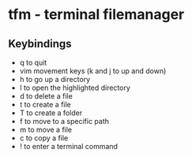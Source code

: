 # tfm - terminal filemanager

## Keybindings
- q to quit
- vim movement keys (k and j to up and down)
- h to go up a directory
- l to open the highlighted directory
- d to delete a file 
- t to create a file
- T to create a folder
- f to move to a specific path
- m to move a file
- c to copy a file
- ! to enter a terminal command
